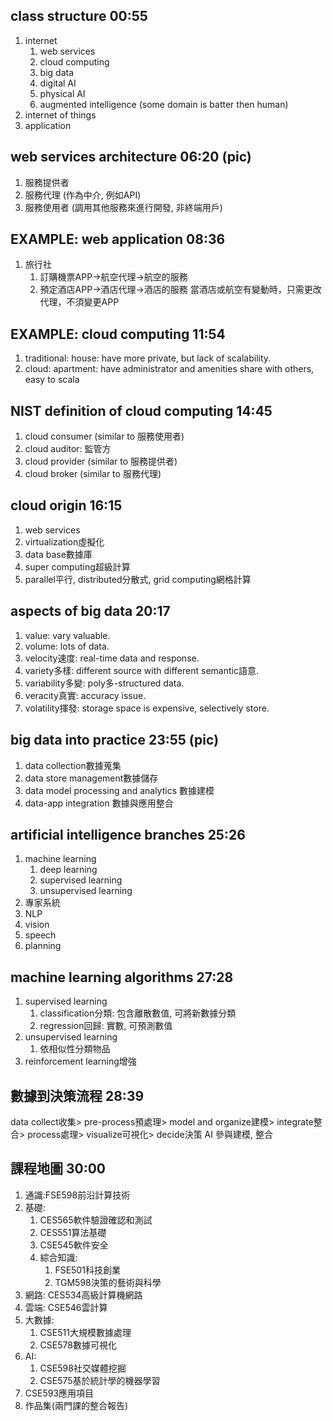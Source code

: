 ## class structure 00:55
1. internet
    1. web services
    2. cloud computing
    3. big data
    4. digital AI
    5. physical AI
    6. augmented intelligence (some domain is batter then human)
2. internet of things
3. application

## web services architecture 06:20 (pic)
1. 服務提供者
2. 服務代理 (作為中介, 例如API)
3. 服務使用者 (調用其他服務來進行開發, 非終端用戶)

## EXAMPLE: web application 08:36
1. 旅行社
    1. 訂購機票APP->航空代理->航空的服務
    2. 預定酒店APP->酒店代理->酒店的服務
當酒店或航空有變動時，只需更改代理，不須變更APP

## EXAMPLE: cloud computing 11:54
1. traditional: house: have more private, but lack of scalability.
2. cloud: apartment: have administrator and amenities share with others, easy to scala

## NIST definition of cloud computing 14:45
1. cloud consumer (similar to 服務使用者)
2. cloud auditor: 監管方
3. cloud provider (similar to 服務提供者)
4. cloud broker (similar to 服務代理)

## cloud origin 16:15
1. web services
2. virtualization虛擬化
3. data base數據庫
4. super computing超級計算
5. parallel平行, distributed分散式, grid computing網格計算

## aspects of big data 20:17
1. value: vary valuable.
2. volume: lots of data.
3. velocity速度: real-time data and response.
4. variety多樣: different source with different semantic語意.
5. variability多變: poly多-structured data.
6. veracity真實: accuracy issue.
7. volatility揮發: storage space is expensive, selectively store.

## big data into practice 23:55 (pic)
1. data collection數據蒐集
2. data store management數據儲存
3. data model processing and analytics 數據建模
4. data-app integration 數據與應用整合

## artificial intelligence branches 25:26
1. machine learning
    1. deep learning
    2. supervised learning
    3. unsupervised learning
2. 專家系統
3. NLP
4. vision
5. speech
6. planning

## machine learning algorithms 27:28
1. supervised learning 
    1. classification分類: 包含離散數值, 可將新數據分類 
    2. regression回歸: 實數, 可預測數值
2. unsupervised learning
    1. 依相似性分類物品
3. reinforcement learning增強

## 數據到決策流程 28:39
data collect收集> pre-process預處理> model and organize建模> integrate整合>
process處理> visualize可視化> decide決策
AI 參與建模, 整合

## 課程地圖 30:00
1. 通識:FSE598前沿計算技術
2. 基礎:
    1. CES565軟件驗證確認和測試
    2. CES551算法基礎
    3. CSE545軟件安全
    4. 綜合知識: 
        1. FSE501科技創業
        2. TGM598決策的藝術與科學
3. 網路: CES534高級計算機網路
4. 雲端: CSE546雲計算
5. 大數據:
    1. CSE511大規模數據處理
    2. CSE578數據可視化
6. AI:
    1. CSE598社交媒體挖掘
    2. CSE575基於統計學的機器學習
7. CSE593應用項目
8. 作品集(兩門課的整合報告)